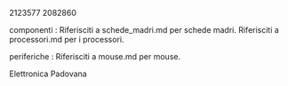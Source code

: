 2123577
2082860

componenti :
Riferisciti a schede_madri.md per schede madri.
Riferisciti a processori.md per i processori.

periferiche :
Riferisciti a mouse.md per mouse.

Elettronica Padovana

